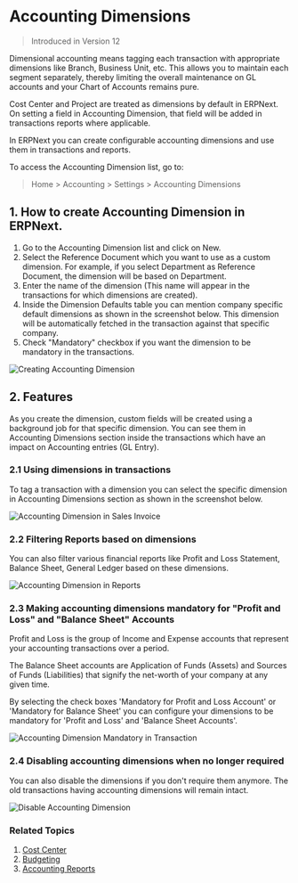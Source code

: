 <!-- add-breadcrumbs -->
# Accounting Dimensions

> Introduced in Version 12

Dimensional accounting means tagging each transaction with appropriate dimensions like Branch, Business Unit, etc. This allows you to maintain each segment separately, thereby limiting the overall maintenance on GL accounts and your Chart of Accounts remains pure.

Cost Center and Project are treated as dimensions by default in ERPNext. On setting a field in Accounting Dimension, that field will be added in transactions reports where applicable.

In ERPNext you can create configurable accounting dimensions and use them in transactions and reports.

To access the Accounting Dimension list, go to:
> Home > Accounting > Settings > Accounting Dimensions

## 1. How to create Accounting Dimension in ERPNext.

1. Go to the Accounting Dimension list and click on New.
1. Select the Reference Document which you want to use as a custom dimension. For example, if you select Department as Reference Document, the dimension will be based on Department.
1. Enter the name of the dimension (This name will appear in the transactions for which dimensions are created).
1. Inside the Dimension Defaults table you can mention company specific default dimensions as shown in the screenshot below. This dimension will be automatically fetched in the transaction against that specific company.
1. Check "Mandatory" checkbox if you want the dimension to be mandatory in the transactions.

![Creating Accounting Dimension](/docs/v13/assets/img/accounts/accounting-dimension.png)

## 2. Features

As you create the dimension, custom fields will be created using a background job for that specific dimension. You can see them in Accounting Dimensions section inside the transactions which have an impact on Accounting entries (GL Entry).

### 2.1 Using dimensions in transactions

To tag a transaction with a dimension you can select the specific dimension in Accounting Dimensions section as shown in the screenshot below.

![Accounting Dimension in Sales Invoice](/docs/v13/assets/img/accounts/accounting-dimension-in-invoice.png)

### 2.2 Filtering Reports based on dimensions

You can also filter various financial reports like Profit and Loss Statement, Balance Sheet, General Ledger based on these dimensions.

![Accounting Dimension in Reports](/docs/v13/assets/img/accounts/report-dimensions.png)

### 2.3 Making accounting dimensions mandatory for "Profit and Loss" and "Balance Sheet" Accounts
Profit and Loss is the group of Income and Expense accounts that represent your accounting transactions over a period.

The Balance Sheet accounts are Application of Funds (Assets) and Sources of Funds (Liabilities) that signify the net-worth of your company at any given time.

By selecting the check boxes 'Mandatory for Profit and Loss Account' or 'Mandatory for Balance Sheet' you can configure your dimensions to be mandatory for 'Profit and Loss' and 'Balance Sheet Accounts'.

![Accounting Dimension Mandatory in Transaction](/docs/v13/assets/img/accounts/dimension-mandatory.png)

### 2.4 Disabling accounting dimensions when no longer required

You can also disable the dimensions if you don't require them anymore. The old transactions having accounting dimensions will remain intact.

![Disable Accounting Dimension](/docs/v13/assets/img/accounts/dimension-disable.png)

### Related Topics
1. [Cost Center](/docs/v13/user/manual/en/accounts/cost-center)
1. [Budgeting](/docs/v13/user/manual/en/accounts/budgeting)
1. [Accounting Reports](/docs/v13/user/manual/en/accounts/accounting-reports)
